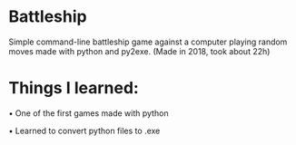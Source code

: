 # Battleship
Simple command-line battleship game against a computer playing random moves made with python and py2exe. (Made in 2018, took about 22h)

#  Things I learned:
 •  One of the first games made with python 
 
 •  Learned to convert python files to .exe
